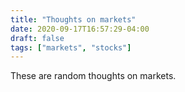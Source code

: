 ```yaml
---
title: "Thoughts on markets"
date: 2020-09-17T16:57:29-04:00
draft: false
tags: ["markets", "stocks"]
---
```


These are random thoughts on markets.

